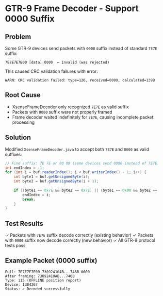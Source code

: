 # GTR-9 Frame Decoder - Support 0000 Suffix

## Problem
Some GTR-9 devices send packets with `0000` suffix instead of standard `7E7E` suffix:
```
7E7E7E7E00 [data] 0000  ← Invalid (was rejected)
```

This caused CRC validation failures with error:
```
WARN: CRC validation failed: type=126, received=0000, calculated=139B
```

## Root Cause
- XsenseFrameDecoder only recognized `7E7E` as valid suffix
- Packets with `0000` suffix were not properly framed
- Frame decoder waited indefinitely for `7E7E`, causing incomplete packet processing

## Solution
Modified `XsenseFrameDecoder.java` to accept both `7E7E` and `0000` as valid suffixes:

```java
// Find suffix: 7E 7E or 00 00 (some devices send 0000 instead of 7E7E)
int endIndex = -1;
for (int i = buf.readerIndex(); i < buf.writerIndex() - 1; i++) {
    int byte1 = buf.getUnsignedByte(i);
    int byte2 = buf.getUnsignedByte(i + 1);
    
    if ((byte1 == 0x7E && byte2 == 0x7E) || (byte1 == 0x00 && byte2 == 0x00)) {
        endIndex = i;
        break;
    }
}
```

## Test Results
✓ Packets with `7E7E` suffix decode correctly (existing behavior)
✓ Packets with `0000` suffix now decode correctly (new behavior)
✓ All GTR-9 protocol tests pass

## Example Packet (0000 suffix)
```
Full: 7E7E7E7E00 73092410AB...746B 0000
After framing: 73092410AB...746B
Type: 115 (OFFLINE position report)
Device: 1304267
Status: ✓ Decoded successfully
```
